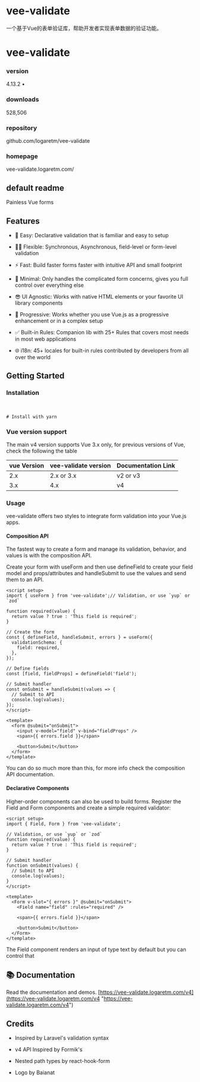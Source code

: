 # vee-validate

‌一个基于Vue的表单验证库，‌帮助开发者实现表单数据的验证功能。‌

# vee-validate&#x20;

### version

4.13.2 •&#x20;

### downloads

528,506&#x20;

### repository

github.com/logaretm/vee-validate&#x20;

### homepage

vee-validate.logaretm.com/&#x20;

## default readme

Painless Vue forms

## Features

* 🍞 Easy: Declarative validation that is familiar and easy to setup

* 🧘‍♀️ Flexible: Synchronous, Asynchronous, field-level or form-level validation

* ⚡️ Fast: Build faster forms faster with intuitive API and small footprint

* 🏏 Minimal: Only handles the complicated form concerns, gives you full control over everything else

* 😎 UI Agnostic: Works with native HTML elements or your favorite UI library components

* 🦾 Progressive: Works whether you use Vue.js as a progressive enhancement or in a complex setup

* ✅ Built-in Rules: Companion lib with 25+ Rules that covers most needs in most web applications

* 🌐 i18n: 45+ locales for built-in rules contributed by developers from all over the world

## Getting Started

### Installation

​

```
# Install with yarn
```

### Vue version support

The main v4 version supports Vue 3.x only, for previous versions of Vue, check
the following the table

| vue Version | vee-validate version | Documentation Link |
| ----------- | -------------------- | ------------------ |
| 2.x         | 2.x or 3.x           | v2 or v3           |
| 3.x         | 4.x                  | v4                 |

### Usage

vee-validate offers two styles to integrate form validation into your Vue.js
apps.

#### Composition API

The fastest way to create a form and manage its validation, behavior, and
values is with the composition API.

Create your form with useForm and then use defineField to create your
field model and props/attributes and handleSubmit to use the values and send
them to an API.

```
<script setup>
import { useForm } from 'vee-validate';// Validation, or use `yup` or `zod`

function required(value) {
  return value ? true : 'This field is required';
}

// Create the form
const { defineField, handleSubmit, errors } = useForm({
  validationSchema: {
    field: required,
  },
});

// Define fields
const [field, fieldProps] = defineField('field');

// Submit handler
const onSubmit = handleSubmit(values => {
  // Submit to API
  console.log(values);
});
</script>

<template>
  <form @submit="onSubmit">
    <input v-model="field" v-bind="fieldProps" />
    <span>{{ errors.field }}</span>

    <button>Submit</button>
  </form>
</template>
```

You can do so much more than this, for more info check the composition API
documentation.

#### Declarative Components

Higher-order components can also be used to build forms. Register the Field
and Form components and create a simple required validator:
&#x20;  &#x20;

```
<script setup>
import { Field, Form } from 'vee-validate';

// Validation, or use `yup` or `zod`
function required(value) {
  return value ? true : 'This field is required';
}

// Submit handler
function onSubmit(values) {
  // Submit to API
  console.log(values);
}
</script>

<template>
  <Form v-slot="{ errors }" @submit="onSubmit">
    <Field name="field" :rules="required" />

    <span>{{ errors.field }}</span>

    <button>Submit</button>
  </Form>
</template>
```

The Field component renders an input of type text by default but you can
control that

## 📚 Documentation

Read the documentation and demos. [https://vee-validate.logaretm.com/v4](https://vee-validate.logaretm.com/v4 "https://vee-validate.logaretm.com/v4")

## Credits

* Inspired by Laravel's validation syntax

* v4 API Inspired by Formik's

* Nested path types by react-hook-form

* Logo by Baianat

​



